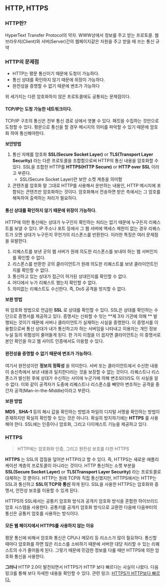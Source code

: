 ## HTTP, HTTPS

### HTTP란?

HyperText Transfer Protocol의 약자. WWW상에서 정보를 주고 받는 프로토콜. 웹 브라우저(Client)와 서버(Server)간의 웹페이지같은 자원을 주고 받을 때 쓰는 통신 규약

### HTTP의 문제점

* HTTP는 평문 통신이기 때문에 도청이 가능하다.
* 통신 상대를 확인하지 않기 때문에 위장이 가능하다.
* 완전성을 증명할 수 없기 때문에 변조가 가능하다

위 세가지는 다른 암호화하지 않은 프로토콜에도 공통되는 문제점이다.

#### TCP/IP는 도청 가능한 네트워크이다.

TCP/IP 구조의 통신은 전부 통신 경로 상에서 엿볼 수 있다. 패킷을 수집하는 것만으로 도청할 수 있다. 평문으로 통신을 할 경우 메시지의 의미를 파악할 수 있기 때문에 암호화 하여 통신해야한다.

**보안방법**

1. 통신 자체를 암호화 **SSL(Secure Socket Layer)** or **TLS(Transport Layer Security)** 라는 다른 프로토콜을 조합함으로써 HTTP의 통신 내용을 암호화할 수 있다. SSL을 조합한 HTTP를 **HTTPS(HTTP Secure)** or **HTTP over SSL** 이라고 부른다.
   * SSL(Secure Socket Layer)란 보안 소켓 계층을 의미함
2. 콘텐츠를 암호화 말 그대로 HTTP를 사용해서 운반하는 내용인, HTTP 메시지에 포함되는 콘텐츠만 암호화하는 것이다. 암호화해서 전송하면 받은 측에서는 그 암호를 해독하여 출력하는 처리가 필요하다.

#### 통신 상대를 확인하지 않기 때문에 위장이 가능하다.

HTTP에 의한 통신에는 상대가 누구인지 확인하는 처리는 없기 때문에 누구든지 리퀘스트를 보낼 수 있다. IP 주소나 포트 등에서 그 웹 서버에 액세스 제한이 없는 경우 리퀘스트가 오면 상대가 누구든지 무언가의 리스폰스를 반환한다. 이러한 특징은 여러 문제점을 유발한다.

1. 리퀘스트를 보낸 곳의 웹 서버가 원래 의도한 리스폰스를 보내야 하는 웹 서버인지를 확인할 수 없다.
2. 리스폰스를 반환한 곳의 클라이언트가 원래 의도한 리퀘스트를 보낸 클라이언트인지를 확인할 수 없다.
3. 통신하고 있는 상대가 접근이 허가된 상대인지를 확인할 수 없다.
4. 어디에서 누가 리퀘스트 했는지 확인할 수 없다.
5. 의미없는 리퀘스트도 수신한다. 즉, DoS 공격을 방지할 수 없다.

**보완 방법**

위 암호화 방법으로 언급된 **SSL** 로 상대를 확인할 수 있다. SSL은 상대를 확인하는 수단으로 증명서를 제공하고 있다. 증명서는 신뢰할 수 잇는 **제 3자 기관에 의해 ** 발행되는 것이기 때문에 서버나 클라이언트가 실재하는 사실을 증명한다. 이 증명서를 이용함으로써 통신 상대가 내가 통신하고자 하는 서버임을 나타내고 이용자는 개인 정보 누설 등의 위험성이 줄어들게 된다. 한 가지 이점을 더 꼽자면 클라이언트는 이 증명서로 본인 확인을 하고 웹 사이트 인증에서도 이용할 수 있다.

#### 완전성을 증명할 수 없기 때문에 변조가 가능하다.

여기서 완전성이란 **정보의 정확성** 을 의미한다. 서버 또는 클라이언트에서 수신한 내용이 송신측에서 보낸 내용과 일치한다라는 것을 보장할 수 없는 것이다. 리퀘스트나 리스폰스가 발신된 후에 상대가 수신하는 사이에 누군가에 의해 변조되더라도 이 사실을 알 수 없다. 이와 같이 공격자가 도중에 리퀘스트나 리스폰스를 빼앗아 변조하는 공격을 중간자 공격(Man-in-the-Middle)이라고 부른다.

**보완 방법**

**MD5** , **SHA-1** 등의 해시 값을 확인하는 방법과 파일의 디지털 서명을 확인하는 방법이 존재하지만 확실히 확인할 수 있는 것은 아니다. 확실히 방지하기에는 **HTTPS** 를 사용해야 한다. SSL에는 인증이나 암호화, 그리고 다이제스트 기능을 제공하고 있다.

### HTTPS

> HTTP에는 암호화와 인증, 그리고 완전성 보호를 더한 HTTPS

**HTTPS** 는 SSL의 껍질을 덮어쓴 HTTP라고 할 수 있다. 즉, HTTPS는 새로운 애플리케이션 계층의 프로토콜이 아니라는 것이다. HTTP 통신하는 소켓 부분을 **SSL(Secure Socket Layer)** or **TLS(Transport Layer Security)** 라는 프로토콜로 대체하는 것 뿐이다. HTTP는 원래 TCP와 직접 통신했지만, HTTPS에서는 HTTP는 SSL과 통신하고 **SSL이 TCP와 통신** 하게 된다. SSL을 사용한 HTTPS는 암호화와 증명서, 안전성 보호를 이용할 수 있게 된다.

HTTPS의 SSL에서는 공통키 암호화 방식과 공개키 암호화 방식을 혼합한 하이브리드 암호 시스템을 사용한다. 공통키를 공개키 암호화 방식으로 교환한 다음에 다음부터의 통신은 공통키 암호를 사용하는 방식이다.

#### 모든 웹 페이지에서 HTTPS를 사용하지 않는 이유

평문 통신에 비해서 암호화 통신은 CPU나 메모리 등 리소스가 많이 필요하다. 통신할 때마다 암호화를 하면 많은 리소스를 소비하기 때문에 서버한 대당 처리할 수 있는 리퀘스트의 수가 줄어들게 된다. 그렇기 때문에 민감한 정보를 다룰 때만 HTTPS에 의한 암호화 통신을 사용한다.

**그러나** HTTP 2.0이 발전되면서 HTTPS가 HTTP 보다 빠르다는 사실이 나왔다. 다음 링크를 통해 보다 자세한 내용을 확인할 수 있다.
관련 링크: [HTTPS가 HTTP보다 빠르다.](https://tech.ssut.me/https-is-faster-than-http/) 